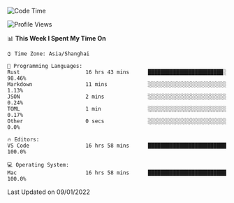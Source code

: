 <!--START_SECTION:waka-->
![Code Time](http://img.shields.io/badge/Code%20Time-897%20hrs%2039%20mins-blue)

![Profile Views](http://img.shields.io/badge/Profile%20Views-16-blue)

📊 **This Week I Spent My Time On** 

```text
⌚︎ Time Zone: Asia/Shanghai

💬 Programming Languages: 
Rust                     16 hrs 43 mins      ████████████████████████░   98.46% 
Markdown                 11 mins             ░░░░░░░░░░░░░░░░░░░░░░░░░   1.13% 
JSON                     2 mins              ░░░░░░░░░░░░░░░░░░░░░░░░░   0.24% 
TOML                     1 min               ░░░░░░░░░░░░░░░░░░░░░░░░░   0.17% 
Other                    0 secs              ░░░░░░░░░░░░░░░░░░░░░░░░░   0.0%

🔥 Editors: 
VS Code                  16 hrs 58 mins      █████████████████████████   100.0%

💻 Operating System: 
Mac                      16 hrs 58 mins      █████████████████████████   100.0%

```


 Last Updated on 09/01/2022
<!--END_SECTION:waka-->
